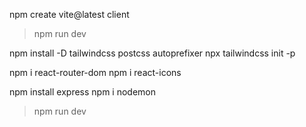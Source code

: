 npm create vite@latest client
>npm run dev

npm install -D tailwindcss postcss autoprefixer
npx tailwindcss init -p     

npm i react-router-dom
npm i react-icons

npm install express
npm i nodemon
>npm run dev
